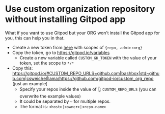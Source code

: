 # Use custom organization repository without installing Gitpod app

What if you want to use Gitpod but your ORG won't install the Gitpod app for you, this can help you in that.

- Create a new token from [here](https://github.com/settings/tokens/new) with scopes of `{repo, admin:org}`
- Copy the token, go to https://gitpod.io/variables
  - Create a new variable called `CUSTOM_GH_TOKEN` with the value of your token, set the scope to `*/*`
- Copy this: https://gitpod.io/#CUSTOM_REPO_URLS=github.com|bashbox|std~github.com|csweichel|lama/https://github.com/gitpod-io/custom_org_repo (just an example)
  - Specify your repos inside the value of 👆 `CUSTOM_REPO_URLS` (you can overwrite the example values)
  - It could be separated by `~` for multiple repos.
  - The format is: `<host>|<owner>|<repo-name>`
